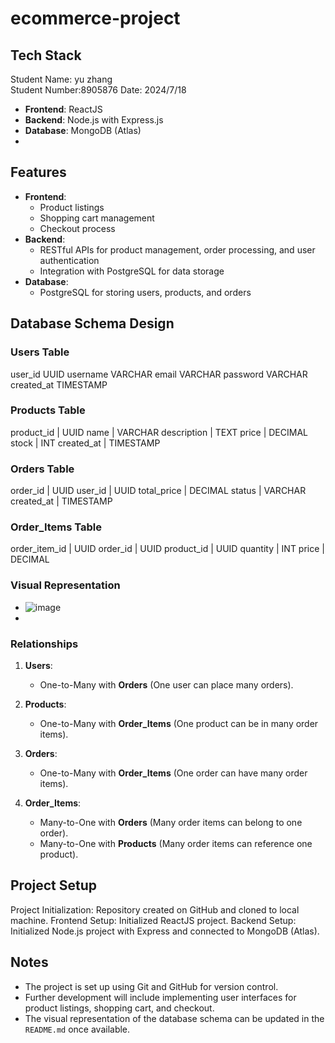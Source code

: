 # ecommerce-project
## Tech Stack
Student Name: yu zhang  
Student Number:8905876
Date: 2024/7/18
- **Frontend**: ReactJS
- **Backend**: Node.js with Express.js
- **Database**: MongoDB (Atlas)
- 
## Features
- **Frontend**: 
  - Product listings
  - Shopping cart management
  - Checkout process
- **Backend**:
  - RESTful APIs for product management, order processing, and user authentication
  - Integration with PostgreSQL for data storage
- **Database**:
  - PostgreSQL for storing users, products, and orders
## Database Schema Design
### Users Table
 user_id      UUID
 username     VARCHAR
 email        VARCHAR
 password     VARCHAR
 created_at   TIMESTAMP

### Products Table
product_id  | UUID
name        | VARCHAR
description | TEXT
price       | DECIMAL
stock       | INT
created_at  | TIMESTAMP

### Orders Table

order_id    | UUID
user_id     | UUID
total_price | DECIMAL
status      | VARCHAR
created_at  | TIMESTAMP

### Order_Items Table

order_item_id | UUID
order_id    | UUID
product_id  | UUID
quantity    | INT 
price       | DECIMAL

### Visual Representation

  - ![image](https://github.com/user-attachments/assets/6011ec6f-498d-42dc-8bbd-023abce94bc6)
  - 
### Relationships
1. **Users**: 
   - One-to-Many with **Orders** (One user can place many orders).
   
2. **Products**: 
   - One-to-Many with **Order_Items** (One product can be in many order items).

3. **Orders**: 
   - One-to-Many with **Order_Items** (One order can have many order items).

4. **Order_Items**: 
   - Many-to-One with **Orders** (Many order items can belong to one order).
   - Many-to-One with **Products** (Many order items can reference one product).

 ##  Project Setup
Project Initialization: Repository created on GitHub and cloned to local machine.
Frontend Setup: Initialized ReactJS project.
Backend Setup: Initialized Node.js project with Express and connected to MongoDB (Atlas).

## Notes

- The project is set up using Git and GitHub for version control.
- Further development will include implementing user interfaces for product listings, shopping cart, and checkout.
- The visual representation of the database schema can be updated in the `README.md` once available.

